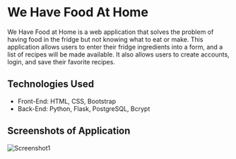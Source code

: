 # We Have Food At Home
We Have Food at Home is a web application that solves the problem of having food in the fridge but not knowing what to eat or make. This application allows users to enter their fridge ingredients into a form, and a list of recipes will be made available. It also allows users to create accounts, login, and save their favorite recipes.

## Technologies Used
* Front-End: HTML, CSS, Bootstrap
* Back-End: Python, Flask, PostgreSQL, Bcrypt

## Screenshots of Application
![Screenshot1](https://i.ibb.co/DCSj9Jm/Screen-Shot-2022-02-15-at-1-49-52-PM.png)


